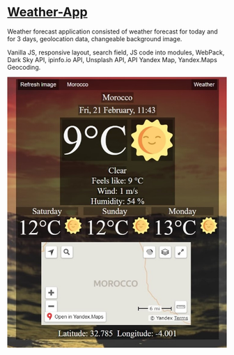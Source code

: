 # [Weather-App](https://weather-app-vp090391.netlify.com/)
Weather forecast application consisted of weather forecast for today and for 3 days, geolocation data, changeable background image.

Vanilla JS, responsive layout, search field, JS code into modules, WebPack, Dark Sky API, ipinfo.io API, Unsplash API, API Yandex Map, Yandex.Maps Geocoding.

<img src="src/assets/Screenshot/Weather-App_Screenshot.jpg"/>
